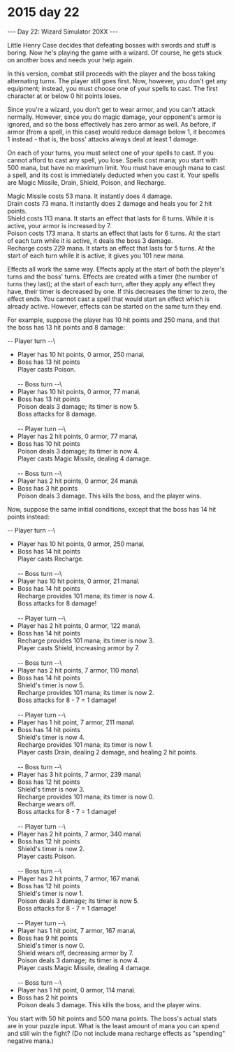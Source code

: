 # 2015 day 22

--- Day 22: Wizard Simulator 20XX ---

Little Henry Case decides that defeating bosses with swords and stuff is boring.  Now he's playing the game with a wizard.  Of course, he gets stuck on another boss and needs your help again.



In this version, combat still proceeds with the player and the boss taking alternating turns.  The player still goes first.  Now, however, you don't get any equipment; instead, you must choose one of your spells to cast.  The first character at or below 0 hit points loses.



Since you're a wizard, you don't get to wear armor, and you can't attack normally.  However, since you do magic damage, your opponent's armor is ignored, and so the boss effectively has zero armor as well.  As before, if armor (from a spell, in this case) would reduce damage below 1, it becomes 1 instead - that is, the boss' attacks always deal at least 1 damage.



On each of your turns, you must select one of your spells to cast.  If you cannot afford to cast any spell, you lose.  Spells cost mana; you start with 500 mana, but have no maximum limit.  You must have enough mana to cast a spell, and its cost is immediately deducted when you cast it.  Your spells are Magic Missile, Drain, Shield, Poison, and Recharge.



Magic Missile costs 53 mana.  It instantly does 4 damage.\
Drain costs 73 mana.  It instantly does 2 damage and heals you for 2 hit points.\
Shield costs 113 mana.  It starts an effect that lasts for 6 turns.  While it is active, your armor is increased by 7.\
Poison costs 173 mana.  It starts an effect that lasts for 6 turns.  At the start of each turn while it is active, it deals the boss 3 damage.\
Recharge costs 229 mana.  It starts an effect that lasts for 5 turns.  At the start of each turn while it is active, it gives you 101 new mana.



Effects all work the same way.  Effects apply at the start of both the player's turns and the boss' turns.  Effects are created with a timer (the number of turns they last); at the start of each turn, after they apply any effect they have, their timer is decreased by one.  If this decreases the timer to zero, the effect ends.  You cannot cast a spell that would start an effect which is already active.  However, effects can be started on the same turn they end.



For example, suppose the player has 10 hit points and 250 mana, and that the boss has 13 hit points and 8 damage:



-- Player turn --\
- Player has 10 hit points, 0 armor, 250 mana\
- Boss has 13 hit points\
Player casts Poison.\
\
-- Boss turn --\
- Player has 10 hit points, 0 armor, 77 mana\
- Boss has 13 hit points\
Poison deals 3 damage; its timer is now 5.\
Boss attacks for 8 damage.\
\
-- Player turn --\
- Player has 2 hit points, 0 armor, 77 mana\
- Boss has 10 hit points\
Poison deals 3 damage; its timer is now 4.\
Player casts Magic Missile, dealing 4 damage.\
\
-- Boss turn --\
- Player has 2 hit points, 0 armor, 24 mana\
- Boss has 3 hit points\
Poison deals 3 damage. This kills the boss, and the player wins.



Now, suppose the same initial conditions, except that the boss has 14 hit points instead:



-- Player turn --\
- Player has 10 hit points, 0 armor, 250 mana\
- Boss has 14 hit points\
Player casts Recharge.\
\
-- Boss turn --\
- Player has 10 hit points, 0 armor, 21 mana\
- Boss has 14 hit points\
Recharge provides 101 mana; its timer is now 4.\
Boss attacks for 8 damage!\
\
-- Player turn --\
- Player has 2 hit points, 0 armor, 122 mana\
- Boss has 14 hit points\
Recharge provides 101 mana; its timer is now 3.\
Player casts Shield, increasing armor by 7.\
\
-- Boss turn --\
- Player has 2 hit points, 7 armor, 110 mana\
- Boss has 14 hit points\
Shield's timer is now 5.\
Recharge provides 101 mana; its timer is now 2.\
Boss attacks for 8 - 7 = 1 damage!\
\
-- Player turn --\
- Player has 1 hit point, 7 armor, 211 mana\
- Boss has 14 hit points\
Shield's timer is now 4.\
Recharge provides 101 mana; its timer is now 1.\
Player casts Drain, dealing 2 damage, and healing 2 hit points.\
\
-- Boss turn --\
- Player has 3 hit points, 7 armor, 239 mana\
- Boss has 12 hit points\
Shield's timer is now 3.\
Recharge provides 101 mana; its timer is now 0.\
Recharge wears off.\
Boss attacks for 8 - 7 = 1 damage!\
\
-- Player turn --\
- Player has 2 hit points, 7 armor, 340 mana\
- Boss has 12 hit points\
Shield's timer is now 2.\
Player casts Poison.\
\
-- Boss turn --\
- Player has 2 hit points, 7 armor, 167 mana\
- Boss has 12 hit points\
Shield's timer is now 1.\
Poison deals 3 damage; its timer is now 5.\
Boss attacks for 8 - 7 = 1 damage!\
\
-- Player turn --\
- Player has 1 hit point, 7 armor, 167 mana\
- Boss has 9 hit points\
Shield's timer is now 0.\
Shield wears off, decreasing armor by 7.\
Poison deals 3 damage; its timer is now 4.\
Player casts Magic Missile, dealing 4 damage.\
\
-- Boss turn --\
- Player has 1 hit point, 0 armor, 114 mana\
- Boss has 2 hit points\
Poison deals 3 damage. This kills the boss, and the player wins.



You start with 50 hit points and 500 mana points. The boss's actual stats are in your puzzle input. What is the least amount of mana you can spend and still win the fight?  (Do not include mana recharge effects as "spending" negative mana.)



